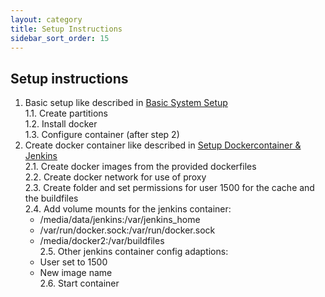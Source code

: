 ```yaml
---
layout: category
title: Setup Instructions
sidebar_sort_order: 15
---
```


## Setup instructions

1. Basic setup like described in [Basic System Setup](basicSystemSetup.md)  
  1.1. Create partitions  
  1.2. Install docker  
  1.3. Configure container (after step 2)   
2. Create docker container like described in [Setup Dockercontainer & Jenkins](setupDockercontainerJenkins.md)  
  2.1. Create docker images from the provided dockerfiles  
  2.2. Create docker network for use of proxy  
  2.3. Create folder and set permissions for user 1500 for the cache and the buildfiles  
  2.4. Add volume mounts for the jenkins container:  
    * /media/data/jenkins:/var/jenkins_home  
    * /var/run/docker.sock:/var/run/docker.sock  
    * /media/docker2:/var/buildfiles  
  2.5. Other jenkins container config adaptions:  
    * User set to 1500  
    * New image name  
  2.6. Start container
